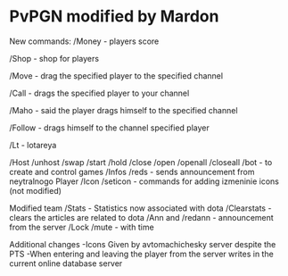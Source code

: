 # PvPGN modified by Mardon
New commands:
/Money - players score

/Shop - shop for players

/Move - drag the specified player to the specified channel

/Call - drags the specified player to your channel

/Maho - said the player drags himself to the specified channel

/Follow - drags himself to the channel specified player

/Lt - lotareya

/Host /unhost /swap /start /hold /close /open /openall /closeall /bot - to create and control games
/Infos /reds - sends announcement from neytralnogo Player
/Icon /seticon - commands for adding izmeninie icons (not modified)

Modified team
/Stats - Statistics now associated with dota
/Clearstats - clears the articles are related to dota
/Ann and /redann - announcement from the server
/Lock /mute - with time

Additional changes
-Icons Given by avtomachichesky server despite the PTS
-When entering and leaving the player from the server writes in the current online database server
